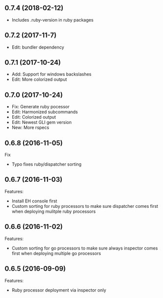 ## 0.7.4 (2018-02-12)

* Includes .ruby-version in ruby packages

## 0.7.2 (2017-11-7)

* Edit: bundler dependency

## 0.7.1 (2017-10-24)

* Add: Support for windows backslashes
* Edit: More colorized output

## 0.7.0 (2017-10-24)

* Fix: Generate ruby pocessor
* Edit: Harmonized subcommands
* Edit: Colorized output
* Edit: Newest GLI gem version
* New: More rspecs

## 0.6.8 (2016-11-05)

Fix

- Typo fixes ruby/dispatcher sorting


## 0.6.7 (2016-11-03)

Features:

- Install EH console first
- Custom sorting for ruby processors to make sure dispatcher comes first when deploying mulitple ruby processors


## 0.6.6 (2016-11-02)

Features:

- Custom sorting for go processors to make sure always inspector comes first when deploying multiple go processors


## 0.6.5 (2016-09-09)

Features:

- Ruby processor deployment via inspector only
